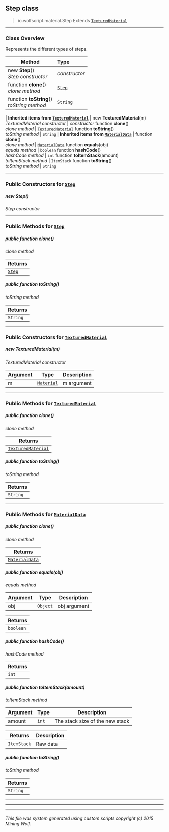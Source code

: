 ## Step __class__

>io.wolfscript.material.Step
>Extends [`TexturedMaterial`](TexturedMaterial.md)

---

### Class Overview

Represents the different types of steps.

Method | Type   
--- | :--- 
new __Step__() <br> _Step constructor_ | _constructor_
 function __clone__() <br> _clone method_ | [`Step`](Step.md)
 function __toString__() <br> _toString method_ | `String`
 |
__Inherited items from [`TexturedMaterial`](TexturedMaterial.md)__ |
new __TexturedMaterial__(m) <br> _TexturedMaterial constructor_ | _constructor_
 function __clone__() <br> _clone method_ | [`TexturedMaterial`](TexturedMaterial.md)
 function __toString__() <br> _toString method_ | `String`
 |
__Inherited items from [`MaterialData`](MaterialData.md)__ |
 function __clone__() <br> _clone method_ | [`MaterialData`](MaterialData.md)
 function __equals__(obj) <br> _equals method_ | `boolean`
 function __hashCode__() <br> _hashCode method_ | `int`
 function __toItemStack__(amount) <br> _toItemStack method_ | `ItemStack`
 function __toString__() <br> _toString method_ | `String`







---

### Public Constructors for [`Step`](Step.md)

##### <a id='step'></a>new __Step__() 

_Step constructor_


---

### Public Methods for [`Step`](Step.md)

##### <a id='clone'></a>public  function __clone__()

_clone method_

Returns | 
--- | 
[`Step`](Step.md) |


##### <a id='tostring'></a>public  function __toString__()

_toString method_

Returns | 
--- | 
`String` |


---
### Public Constructors for [`TexturedMaterial`](TexturedMaterial.md)

##### <a id='texturedmaterial'></a>new __TexturedMaterial__(m) 

_TexturedMaterial constructor_

Argument | Type | Description  
--- | --- | --- 
m | [`Material`](..\Material.md) | m argument

---

### Public Methods for [`TexturedMaterial`](TexturedMaterial.md)

##### <a id='clone'></a>public  function __clone__()

_clone method_

Returns | 
--- | 
[`TexturedMaterial`](TexturedMaterial.md) |


##### <a id='tostring'></a>public  function __toString__()

_toString method_

Returns | 
--- | 
`String` |


---

### Public Methods for [`MaterialData`](MaterialData.md)

##### <a id='clone'></a>public  function __clone__()

_clone method_

Returns | 
--- | 
[`MaterialData`](MaterialData.md) |


##### <a id='equals'></a>public  function __equals__(obj)

_equals method_

Argument | Type | Description  
--- | --- | --- 
obj | `Object` | obj argument

Returns | 
--- | 
`boolean` |


##### <a id='hashcode'></a>public  function __hashCode__()

_hashCode method_

Returns | 
--- | 
`int` |


##### <a id='toitemstack'></a>public  function __toItemStack__(amount)

_toItemStack method_

Argument | Type | Description  
--- | --- | --- 
amount | `int` | The stack size of the new stack

Returns | Description
--- | --- 
`ItemStack` | Raw data


##### <a id='tostring'></a>public  function __toString__()

_toString method_

Returns | 
--- | 
`String` |


---


---


---


###### This file was system generated using custom scripts copyright (c) 2015 Mining Wolf.
	

